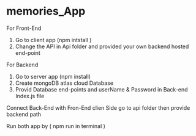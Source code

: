 # memories_App
  For Front-End
1) Go to client app (npm intstall )
2) Change the API in Api folder and provided your own backend hosted end-point


  For Backend
  1) Go to server app (npm install) 
 1) Create mongoDB atlas cloud Database
 2) Provid Database end-points and userName & Password in Back-end Index.js file
 
 
 Connect Back-End with Fron-End
  clien Side go to api folder then provide backend path
  
  
  Run both app by  ( npm run in terminal )
